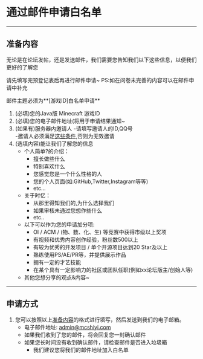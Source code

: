 # 通过邮件申请白名单

------

## 准备内容

无论是在论坛发帖，还是发送邮件，我们需要您告知我们以下这些信息，以便我们更好的了解您
  
请先填写完预登记表后再进行邮件申请~
PS:如在问卷未完善的内容可以在邮件申请中补充

邮件主题必须为**[游戏ID]白名单申请**

1. (必填)您的Java版 Minecraft 游戏ID
2. (必填)您的电子邮件地址(将用于申请结果通知~  
3. (如果有)服务器内邀请人
    -请填写邀请人的ID,QQ号  
    -邀请人必须满足[这些条件](/join/application/inviters.md),否则为无效邀请  
4. (选填内容)能让我们了解您的信息
    - 个人简单?的介绍：
        - 擅长做些什么
        - 特别喜欢什么
        - 您感觉您是一个什么性格的人
        - 您的个人页面(如:GitHub,Twitter,Instagram等等)
        - etc...
    - 关于时忆：
        - 从那里得知我们的,为什么选择我们
        - 如果审核未通过您想作些什么
        - etc..
    - 以下可以作为您的申请加分项:  
        - OI / ACM / (物、数、化、生) 等竞赛中获得市级以上奖项  
        - 有视频和优秀内容创作经验，粉丝数500以上
        - 有较为优秀的开发项目 / 单个开源项目达到20 Star及以上
        - 熟练使用PS/AE/PR等，并提供展示作品
        - 拥有一定的才艺技能
        - 在某个具有一定影响力的社区或团队任职(例如xx论坛版主/创始人等)
    - 其他您想分享的观点&内容~
-----

## 申请方式

1. 您可以按照以上[准备内容](#准备内容)的格式进行填写，然后发送到我们的电子邮箱。
     - 电子邮件地址: [admin@mcshiyi.com](mailto:admin@mcshiyi.com)
     - 如果我们收到了您的邮件，将会回复您一封确认邮件
     - 如果您长时间没有收到确认邮件，请检查邮件是否进入垃圾箱
        - 我们建议您将我们的邮件地址加入白名单